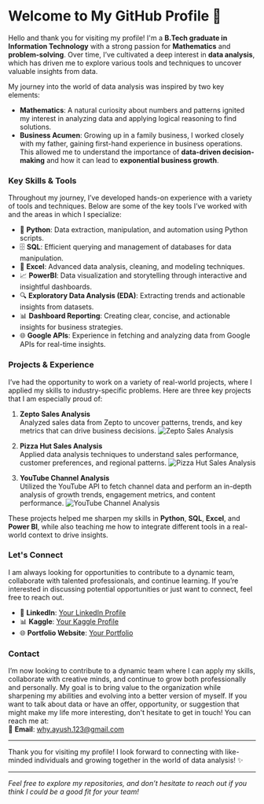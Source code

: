 # Welcome to My GitHub Profile 👋

Hello and thank you for visiting my profile! I'm a **B.Tech graduate in Information Technology** with a strong passion for **Mathematics** and **problem-solving**. Over time, I’ve cultivated a deep interest in **data analysis**, which has driven me to explore various tools and techniques to uncover valuable insights from data. 

My journey into the world of data analysis was inspired by two key elements:

- **Mathematics**: A natural curiosity about numbers and patterns ignited my interest in analyzing data and applying logical reasoning to find solutions.
- **Business Acumen**: Growing up in a family business, I worked closely with my father, gaining first-hand experience in business operations. This allowed me to understand the importance of **data-driven decision-making** and how it can lead to **exponential business growth**.

### Key Skills & Tools

Throughout my journey, I’ve developed hands-on experience with a variety of tools and techniques. Below are some of the key tools I’ve worked with and the areas in which I specialize:

- 🐍 **Python**: Data extraction, manipulation, and automation using Python scripts.
- 🗄️ **SQL**: Efficient querying and management of databases for data manipulation.
- 🧮 **Excel**: Advanced data analysis, cleaning, and modeling techniques.
- 📈 **PowerBI**: Data visualization and storytelling through interactive and insightful dashboards.
- 🔍 **Exploratory Data Analysis (EDA)**: Extracting trends and actionable insights from datasets.
- 📊 **Dashboard Reporting**: Creating clear, concise, and actionable insights for business strategies.
- 🌐 **Google APIs**: Experience in fetching and analyzing data from Google APIs for real-time insights.

### Projects & Experience

I’ve had the opportunity to work on a variety of real-world projects, where I applied my skills to industry-specific problems. Here are three key projects that I am especially proud of:

1. **Zepto Sales Analysis**  
   Analyzed sales data from Zepto to uncover patterns, trends, and key metrics that can drive business decisions.
   ![Zepto Sales Analysis](screenshot_link_here)  

2. **Pizza Hut Sales Analysis**  
   Applied data analysis techniques to understand sales performance, customer preferences, and regional patterns.
   ![Pizza Hut Sales Analysis](screenshot_link_here)  

3. **YouTube Channel Analysis**  
   Utilized the YouTube API to fetch channel data and perform an in-depth analysis of growth trends, engagement metrics, and content performance.
   ![YouTube Channel Analysis](screenshot_link_here)  

These projects helped me sharpen my skills in **Python**, **SQL**, **Excel**, and **Power BI**, while also teaching me how to integrate different tools in a real-world context to drive insights.

### Let's Connect

I am always looking for opportunities to contribute to a dynamic team, collaborate with talented professionals, and continue learning. If you’re interested in discussing potential opportunities or just want to connect, feel free to reach out.

- 💼 **LinkedIn**: [Your LinkedIn Profile](https://www.linkedin.com/in/ayush-jain-b5ba52220/)
- 📊 **Kaggle**: [Your Kaggle Profile](https://www.kaggle.com/ayushjain31)
- 🌐 **Portfolio Website**: [Your Portfolio](your_portfolio_link_here)

### Contact

I’m now looking to contribute to a dynamic team where I can apply my skills, collaborate with creative minds, and continue to grow both professionally and personally. My goal is to bring value to the organization while sharpening my abilities and evolving into a better version of myself. If you want to talk about data or have an offer, opportunity, or suggestion that might make my life more interesting, don't hesitate to get in touch! You can reach me at:  
📧 **Email**: why.ayush.123@gmail.com

---

Thank you for visiting my profile! I look forward to connecting with like-minded individuals and growing together in the world of data analysis! ✨

---
*Feel free to explore my repositories, and don’t hesitate to reach out if you think I could be a good fit for your team!*
